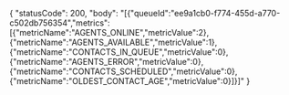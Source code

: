 {
  "statusCode": 200,
  "body": "[{\"queueId\":\"ee9a1cb0-f774-455d-a770-c502db756354\",\"metrics\":[{\"metricName\":\"AGENTS_ONLINE\",\"metricValue\":2},{\"metricName\":\"AGENTS_AVAILABLE\",\"metricValue\":1},{\"metricName\":\"CONTACTS_IN_QUEUE\",\"metricValue\":0},{\"metricName\":\"AGENTS_ERROR\",\"metricValue\":0},{\"metricName\":\"CONTACTS_SCHEDULED\",\"metricValue\":0},{\"metricName\":\"OLDEST_CONTACT_AGE\",\"metricValue\":0}]}]"
}
